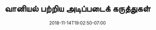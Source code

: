 ---
title: 'வானியல் பற்றிய
அடிப்படைக் கருத்துகள்'
date: 2018-11-14T19:02:50-07:00
draft: false
weight: 5
---
